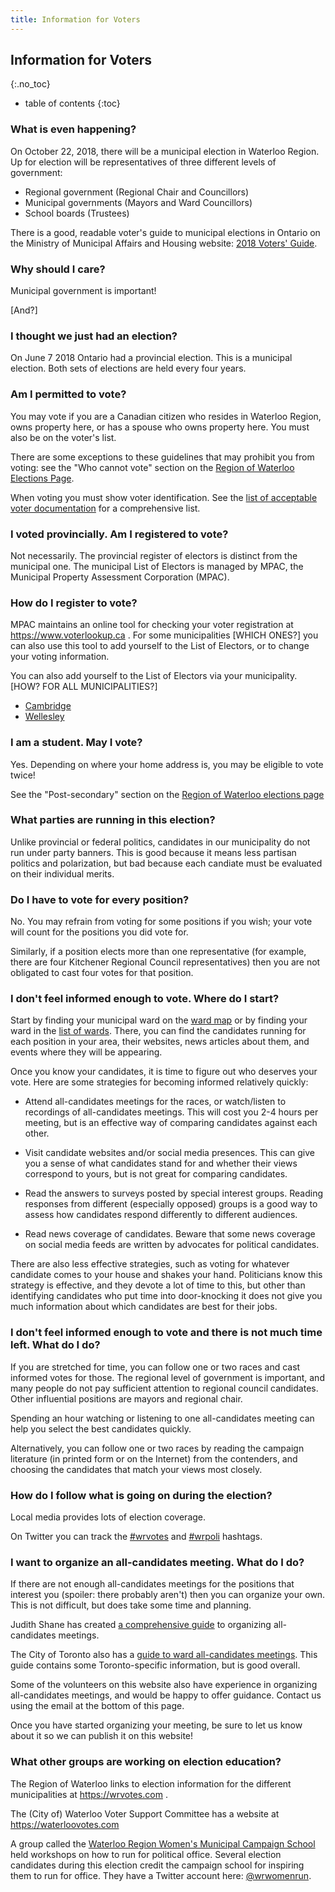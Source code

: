 ```yaml
---
title: Information for Voters
---
```


Information for Voters 
----------------------
{:.no_toc}

* table of contents
{:toc}

### What is even happening? 

On October 22, 2018, there will be a municipal election in Waterloo
Region. Up for election will be representatives of three different
levels of government: 

- Regional government (Regional Chair and Councillors)
- Municipal governments (Mayors and Ward Councillors)
- School boards (Trustees)

There is a good, readable voter's guide to municipal elections in
Ontario on the Ministry of Municipal Affairs and Housing website:
[2018 Voters' Guide](http://www.mah.gov.on.ca/Page18734.aspx). 

### Why should I care?

Municipal government is important! 

[And?]

### I thought we just had an election?

On June 7 2018 Ontario had a provincial election. This is a municipal
election. Both sets of elections are held every four years. 


### Am I permitted to vote?

You may vote if you are a Canadian citizen who resides in Waterloo
Region, owns property here, or has a spouse who owns property here.
You must also be on the voter's list. 

There are some exceptions to these guidelines that may prohibit you
from voting: see the "Who cannot vote" section on the 
[Region of Waterloo Elections
Page](http://www.mah.gov.on.ca/Page18734.aspx). 


When voting you must show voter identification. See the [list of
acceptable voter
documentation](http://www.mah.gov.on.ca/Page219.aspx#voters) for a
comprehensive list.


### I voted provincially. Am I registered to vote?

Not necessarily. The provincial register of electors is distinct from
the municipal one. The municipal List of Electors is managed by MPAC,
the Municipal Property Assessment Corporation (MPAC). 


### How do I register to vote?

MPAC maintains an
online tool for checking your voter registration at
<https://www.voterlookup.ca> . For some municipalities [WHICH ONES?]
you can also use this tool to add yourself to the List of Electors, or
to change your voting information.

You can also add yourself to the List of Electors via your
municipality. [HOW? FOR ALL MUNICIPALITIES?]

- [Cambridge](https://www.cambridge.ca/en/resources/Form-EL15---Application-to-Amend-Voters-List-Fillable.pdf)
- [Wellesley](https://forms.wellesley.ca/Application-to-Amend-Voters-List)


### I am a student. May I vote?

Yes. Depending on where your home address is, you may be eligible to
vote twice! 

See the "Post-secondary" section on the [Region of Waterloo elections
page](https://www.regionofwaterloo.ca/en/regional-government/elections.aspx)


### What parties are running in this election?

Unlike provincial or federal politics, candidates in our municipality
do not run under party banners. This is good because it means less
partisan politics and polarization, but bad because each candiate must
be evaluated on their individual merits. 

### Do I have to vote for every position?

No. You may refrain from voting for some positions if you wish; your
vote will count for the positions you did vote for. 

Similarly, if a position elects more than one representative (for
example, there are four Kitchener Regional Council representatives)
then you are not obligated to cast four votes for that position.

### I don't feel informed enough to vote. Where do I start?

Start by finding your municipal ward on the [ward map](/) or by
finding your ward in the [list of wards](/all-positions). There, you
can find the candidates running for each position in your area, their
websites, news articles about them, and events where they will be
appearing. 

Once you know your candidates, it is time to figure out who deserves
your vote. Here are some strategies for becoming informed relatively
quickly: 


- Attend all-candidates meetings for the races, or watch/listen to
  recordings of all-candidates meetings. This will cost you 2-4 hours
  per meeting, but is an effective way of comparing candidates against
  each other.

- Visit candidate websites and/or social media presences. This can
  give you a sense of what candidates stand for and whether their
  views correspond to yours, but is not great for comparing
  candidates. 

- Read the answers to surveys posted by special interest groups.
  Reading responses from different (especially opposed) groups is a
  good way to assess how candidates respond differently to different
  audiences. 

- Read news coverage of candidates. Beware that some news coverage on
  social media feeds are written by advocates for political
  candidates.

There are also less effective strategies, such as voting for whatever
candidate comes to your house and shakes your hand. Politicians know
this strategy is effective, and they devote a lot of time to this, but
other than identifying candidates who put time into door-knocking it
does not give you much information about which candidates are best for
their jobs.

### I don't feel informed enough to vote and there is not much time left.  What do I do?

If you are stretched for time, you can follow one or two races and
cast informed votes for those. The regional level of government is
important, and many people do not pay sufficient attention to regional
council candidates. Other influential positions are mayors and
regional chair. 

Spending an hour watching or listening to one all-candidates meeting
can help you select the best candidates quickly.

Alternatively, you can follow one or two races by reading the campaign
literature (in printed form or on the Internet) from the contenders,
and choosing the candidates that match your views most closely. 

### How do I follow what is going on during the election?

Local media provides lots of election coverage. 

On Twitter you can track the
[#wrvotes](https://twitter.com/hashtag/wrvotes) and 
[#wrpoli](https://twitter.com/hashtag/wrpoli) hashtags. 

### I want to organize an all-candidates meeting. What do I do?

If there are not enough all-candidates meetings for the positions that
interest you (spoiler: there probably aren't) then you can organize
your own. This is not difficult, but does take some time and planning.

Judith Shane has created [a comprehensive
guide](https://urbanneighbourhoods.wordpress.com/2018/03/21/all-candidates-guide-judith-shane-march-2018-information-on-how-to-organize-a-candidates-meeting-at-the-municipal-provincial-or-federal-level/) to organizing all-candidates
meetings.

The City of Toronto also has a [guide to ward all-candidates
meetings](https://www.toronto.ca/city-government/accountability-operations-customer-service/get-involved-how-government-works/how-the-city-works/learning-guides/ward-all-candidate-meetings/).
This guide contains some Toronto-specific information, but is good
overall.

Some of the volunteers on this website also have experience in
organizing all-candidates meetings, and would be happy to offer
guidance. Contact us using the email at the bottom of this page.

Once you have started organizing your meeting, be sure to let us know
about it so we can publish it on this website!


### What other groups are working on election education?

The Region of Waterloo links to election information for the different
municipalities at <https://wrvotes.com> . 

The (City of) Waterloo Voter Support Committee has a website at
<https://waterloovotes.com> 

A group called the [Waterloo Region Women's Municipal Campaign
School](https://learnhowtorun.com) held workshops on how to run for
political office. Several election candidates during this election
credit the campaign school for inspiring them to run for office. They
have a Twitter account here:
[@wrwomenrun](https://twitter.com/wrwomenrun).

